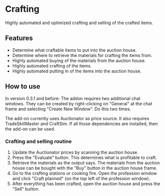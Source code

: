# Crafting

Highly automated and optimized crafting and selling of the crafted items.

## Features

* Determine what craftable items to put into the auction house.
* Determine where to retrieve the materials for crafting the items from.
* Highly automated buying of the materials from the auction house.
* Highly automated crafting of the items.
* Highly automated putting in of the items into the auction house.

## How to use

In version 0.3.1 and before: The addon requires two additional chat windows. They can be created by right-clicking on "General" at the chat frame and selecting "Create New Window". Do this two times.

The add-on currently uses Auctionator as price source. It also requires TradeSkillMaster and CraftSim. If all those dependencies are installed, then the add-on can be used.

### Crafting and selling routine

1. Update the Auctionator prices by scanning the auction house.
2. Press the "Evaluate" button. This determines what is profitable to craft.
3. Retrieve the materials as the output says. The materials from the auction house can be bought with the "Buy" button in the auction house frame.
4. Go to the crafting stations or cooking fire. Open the profession window and click "Craft planned" (on the top left of the profession window).
5. After everything has been crafted, open the auction house and press the "Sell" button.
